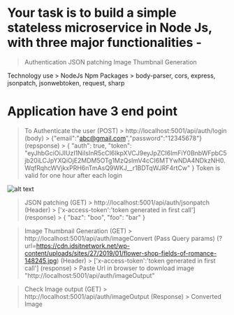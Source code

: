 # Your task is to build a simple stateless microservice in Node Js, with three major functionalities -
> Authentication
> JSON patching
> Image Thumbnail Generation

Technology use > NodeJs
Npm Packages > body-parser, cors, express, jsonpatch, jsonwebtoken, request, sharp


# Application have 3 end point
> To Authenticate the user
(POST) > http://localhost:5001/api/auth/login
(body) > {"email":"abc@gmail.com","password":"12345678"}
(repsponse) > 
{
    "auth": true,
    "token": "eyJhbGciOiJIUzI1NiIsInR5cCI6IkpXVCJ9eyJpZCI6ImFiY0BnbWFpbC5jb20iLCJpYXQiOjE2MDM5OTg1MzQsImV4cCI6MTYwNDA4NDkzNH0.WqfRqhcWVjkxPRH6nTmAsQ9WKJ__r1BDTqWJRF4rtCw"
}
Token is valid for one hour after each login

![alt text](https://i.ibb.co/1TQnmzB/Screenshot-2020-10-30-at-1-01-14-AM.png)

> JSON patching
(GET)  > http://localhost:5001/api/auth/jsonpatch
(Header) > ['x-access-token':'token generated in first call']
(response) > {
    "baz": "boo",
    "foo": "bar"
}

> Image Thumbnail Generation
(GET) > http://localhost:5001/api/auth/imageConvert
(Pass Query params) (?url=https://cdn.idsitnetwork.net/wp-content/uploads/sites/27/2019/01/flower-shop-fields-of-romance-148245.jpg)
(Header) > ['x-access-token':'token generated in first call']
(response) > Paste Url in browser to download image "http://localhost:5001/api/auth/imageOutput"

> Check Image output
(GET) > http://localhost:5001/api/auth/imageOutput
(Response) > Converted Image